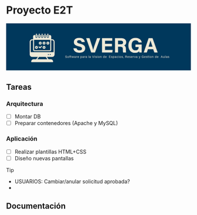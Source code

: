 # Proyecto E2T
![SVERGA](https://github.com/CIS-TIC/Proyecto/blob/main/SVERGA.png)
## Tareas
### Arquitectura
- [ ] Montar DB
- [ ] Preparar contenedores (Apache y MySQL)
### Aplicación
- [ ] Realizar plantillas HTML+CSS
- [ ] Diseño nuevas pantallas

>[!TIP]
>+ USUARIOS: Cambiar/anular solicitud aprobada?
>+ 
## Documentación

